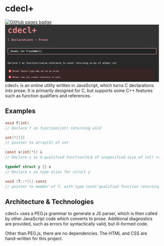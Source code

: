 # cdecl+

[![GitHub pages badge](https://img.shields.io/badge/GitHub%20Pages-Active-green.svg)](https://eisenwave.github.io/cdecl-plus)
![screenshot of cdecl+ website](cdecl.png)
cdecl+ is an online utility written in JavaScript, which turns C declarations into prose.
It is primarily designed for C, but supports some C++ features such as function qualifiers and references.

## Examples
```c
void f(int)
// Declare f as function(int) returning void
```
```c
int(*)[3]
// pointer to array[3] of int
```
```c
const x(int[*]) &
// Declare x as &-qualified function(VLA of unspecified size of int) returning const int
````
```c
typedef struct y {} x
// Declare x as type alias for struct y
```
```c
void (T::*)() const
// pointer to member of T, with type const-qualified function returning void
```

## Architecture & Technologies

cdecl+ uses a PEG.js grammar to generate a JS parser, which is then called by other JavaScript code which converts to prose.
Additional diagnostics are provided, such as errors for syntactically valid, but ill-formed code.

Other than PEG.js, there are no dependencies.
The HTML and CSS are hand-written for this project.
